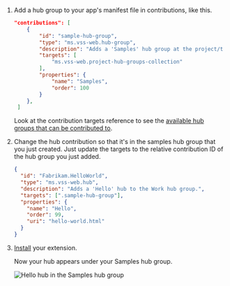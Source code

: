 1. Add a hub group to your app's manifest file in contributions, like this.

   ```json
   "contributions": [
       {
           "id": "sample-hub-group",
           "type": "ms.vss-web.hub-group",
           "description": "Adds a 'Samples' hub group at the project/team-level",
           "targets": [
               "ms.vss-web.project-hub-groups-collection"
           ],
           "properties": {
               "name": "Samples",
               "order": 100
           }
       },
    ]
   ```

   Look at the contribution targets reference to see the [available hub groups that can be contributed to](../../reference/targets/overview.md#targets).

2. Change the hub contribution so that it's in the samples hub group that you just created. Just update the targets to the relative contribution ID of the hub group you just added.

   ```json
   {
     "id": "Fabrikam.HelloWorld",
     "type": "ms.vss-web.hub",
     "description": "Adds a 'Hello' hub to the Work hub group.",
     "targets": [".sample-hub-group"],
     "properties": {
       "name": "Hello",
       "order": 99,
       "uri": "hello-world.html"
     }
   }
   ```

3. [Install](../../develop/install.md) your extension.

   Now your hub appears under your Samples hub group.

   ![Hello hub in the Samples hub group](../../media-procedures/create-hub-group/hub-group.png)
